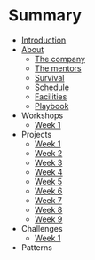 # Summary

* [Introduction](README.md)
* [About](about/README.md)
   * [The company](about/company.md)
   * [The mentors](about/mentors.md)
   * [Survival](about/money.md)
   * [Schedule](about/schedule.md)
   * [Facilities](about/facilities.md)
   * [Playbook](about/playbook.md)
* Workshops
   * [Week 1](workshops/week1.md)
* Projects
   * [Week 1](projects/week1.md)
   * [Week 2](projects/week2.md)
   * [Week 3](projects/week3.md)
   * [Week 4](projects/week4.md)
   * [Week 5](projects/week5.md)
   * [Week 6](projects/week6.md)
   * [Week 7](projects/week7.md)
   * [Week 8](projects/week8.md)
   * [Week 9](projects/week9.md)
* Challenges
   * [Week 1](challenges/week1.md)
* Patterns

